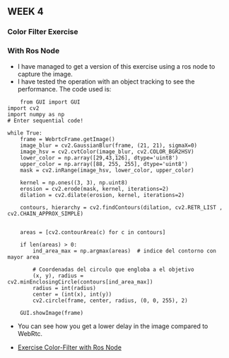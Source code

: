 ## WEEK 4

### Color Filter Exercise


### With Ros Node
- I have managed to get a version of this exercise using a ros node to capture the image.  
- I have tested the operation with an object tracking to see the performance. The code used is:
~~~
    from GUI import GUI
import cv2
import numpy as np
# Enter sequential code!

while True:
    frame = WebrtcFrame.getImage()
    image_blur = cv2.GaussianBlur(frame, (21, 21), sigmaX=0)
    image_hsv = cv2.cvtColor(image_blur, cv2.COLOR_BGR2HSV)
    lower_color = np.array([29,43,126], dtype='uint8')
    upper_color = np.array([88, 255, 255], dtype='uint8')
    mask = cv2.inRange(image_hsv, lower_color, upper_color)
    
    kernel = np.ones((3, 3), np.uint8)
    erosion = cv2.erode(mask, kernel, iterations=2)
    dilation = cv2.dilate(erosion, kernel, iterations=2)

    contours, hierarchy = cv2.findContours(dilation, cv2.RETR_LIST , cv2.CHAIN_APPROX_SIMPLE)


    areas = [cv2.contourArea(c) for c in contours]
    
    if len(areas) > 0:
        ind_area_max = np.argmax(areas)  # indice del contorno con mayor area
    
        # Coordenadas del circulo que engloba a el objetivo
        (x, y), radius = cv2.minEnclosingCircle(contours[ind_area_max])
        radius = int(radius)
        center = (int(x), int(y))
        cv2.circle(frame, center, radius, (0, 0, 255), 2)

    GUI.showImage(frame)
~~~  
    
- You can see how you get a lower delay in the image compared to WebRtc.   

- [Exercise Color-Filter with Ros Node](https://youtu.be/S-NlXY7BSaA)




